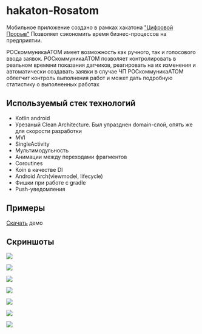 # hakaton-Rosatom
Мобильное приложение создано в рамках хакатона ["Цифровой Прорыв"](https://leadersofdigital.ru)
Позволяет сэкономить время бизнес-процессов на предприятии.

РОСкоммуникаАТОМ имеет возможность как ручного, так и голосового ввода заявок. 
РОСкоммуникаАТОМ позволяет контролировать в реальном времени показания датчиков, реагировать на их изменения и автоматически создавать заявки в случае ЧП
РОСкоммуникаАТОМ облегчит контроль выполнения работ и может дать подробную статистику о выполненных работах

## Используемый стек технологий
- Kotlin android
- Урезаный Clean Architecture. Был упразднен domain-слой, опять же для скорости разработки
- MVI
- SingleActivity
- Мультимодульность
- Анимации между переходами фрагментов
- Coroutines
- Koin в качестве DI
- Android Arch(viewmodel, lifecycle)
- Фишки при работе с gradle
- Push-уведомления

## Примеры
[Скачать](https://github.com/RasM24/hakaton-Rosatom/blob/master/ROScommunicATOM.apk) демо

## Скриншоты

![](/screenshots/Screenshot_1.jpg)

![](/screenshots/Screenshot_2.jpg)

![](/screenshots/Screenshot_3.jpg)

![](/screenshots/Screenshot_4.jpg)

![](/screenshots/Screenshot_5.jpg)

![](/screenshots/Screenshot_6.jpg)

![](/screenshots/Screenshot_7.jpg)

